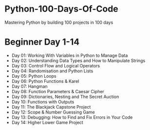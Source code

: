 # Python-100-Days-Of-Code
Mastering Python by building 100 projects in 100 days

# Beginner Day 1-14

<ul>
    <li>Day 01: Working With Variables in Python to Manage Data</li>
    <li>Day 02: Understanding Data Types and How to Manipulate Strings</li>
    <li>Day 03: Control Flow and Logical Operators</li>
    <li>Day 04: Randomisation and Python Lists</li>
    <li>Day 05: Python Loops</li>
    <li>Day 06: Python Functions & Karel</li>
    <li>Day 07: Hangman</li>
    <li>Day 08: Function Parameters & Caesar Cipher</li>
    <li>Day 09: Dictionaries, Nesting and The Secret Auction</li>
    <li>Day 10: Functions with Outputs</li>
    <li>Day 11: The Blackjack Capstone Project</li>
    <li>Day 12: Scope & Number Guessing Game</li>
    <li>Day 13: Debugging: How to Find and Fix Errors in Your Code</li>
    <li>Day 14: Higher Lower Game Project</li>
</ul>

